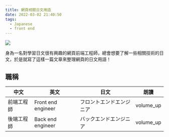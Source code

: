 ```yaml
---
title: 網頁相關日文用語
date: 2022-03-02 21:40:50
tags:
  - Japanese
  - front end
---
```


![](cover.jpg)

身為一名對學習日文很有興趣的網頁前端工程師，總會想要了解一些相關技術的日文，於是就寫了這樣一篇文章來整理網頁的日文用語！

## 職稱

<div class="tableWrap">

| 中文       | 英文               | 日文                     | 朗讀                                                                                     |
| ---------- | ------------------ | ------------------------ | ---------------------------------------------------------------------------------------- |
| 前端工程師 | Front end engineer | フロントエンドエンジニア | <span class="material-icons speak" data-text="フロントエンドエンジニア">volume_up</span> |
| 後端工程師 | Back end engineer | バックエンドエンジニア | <span class="material-icons speak" data-text="バックエンドエンジニア">volume_up</span> |

</div>
